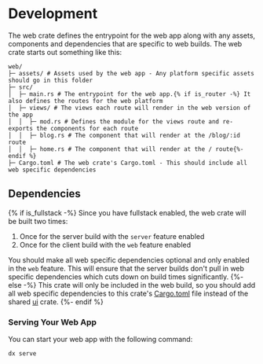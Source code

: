 # Development

The web crate defines the entrypoint for the web app along with any assets, components and dependencies that are specific to web builds. The web crate starts out something like this:

```
web/
├─ assets/ # Assets used by the web app - Any platform specific assets should go in this folder
├─ src/
│  ├─ main.rs # The entrypoint for the web app.{% if is_router -%} It also defines the routes for the web platform
│  ├─ views/ # The views each route will render in the web version of the app
│  │  ├─ mod.rs # Defines the module for the views route and re-exports the components for each route
│  │  ├─ blog.rs # The component that will render at the /blog/:id route
│  │  ├─ home.rs # The component that will render at the / route{%- endif %}
├─ Cargo.toml # The web crate's Cargo.toml - This should include all web specific dependencies
```

## Dependencies
{% if is_fullstack -%}
Since you have fullstack enabled, the web crate will be built two times:
1. Once for the server build with the `server` feature enabled
2. Once for the client build with the `web` feature enabled

You should make all web specific dependencies optional and only enabled in the `web` feature. This will ensure that the server builds don't pull in web specific dependencies which cuts down on build times significantly.
{%- else -%}
This crate will only be included in the web build, so you should add all web specific dependencies to this crate's [Cargo.toml](../Cargo.toml) file instead of the shared [ui](../ui/Cargo.toml) crate.
{%- endif %}

### Serving Your Web App

You can start your web app with the following command:

```bash
dx serve
```
